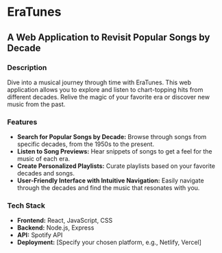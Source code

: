 # EraTunes

## A Web Application to Revisit Popular Songs by Decade

### Description
Dive into a musical journey through time with EraTunes. This web application allows you to explore and listen to chart-topping hits from different decades. Relive the magic of your favorite era or discover new music from the past.

### Features
* **Search for Popular Songs by Decade:** Browse through songs from specific decades, from the 1950s to the present.
* **Listen to Song Previews:** Hear snippets of songs to get a feel for the music of each era.
* **Create Personalized Playlists:** Curate playlists based on your favorite decades and songs.
* **User-Friendly Interface with Intuitive Navigation:** Easily navigate through the decades and find the music that resonates with you.

### Tech Stack
* **Frontend:** React, JavaScript, CSS
* **Backend:** Node.js, Express
* **API:** Spotify API
* **Deployment:** [Specify your chosen platform, e.g., Netlify, Vercel]
